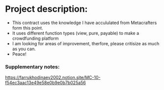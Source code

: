 
# Project description:
- This contract uses the knowledge I have accululated from Metacrafters form this point. 
- It uses different function types (view, pure, payable) to make a crowdfunding platform
- I am looking for areas of improvement, therfore, please critisize as much as you can.
- Peace!

### Supplementary notes:
https://farrukhodinaev2002.notion.site/MC-10-f54ec3aac13e49e58e0b9e0b7b025a56